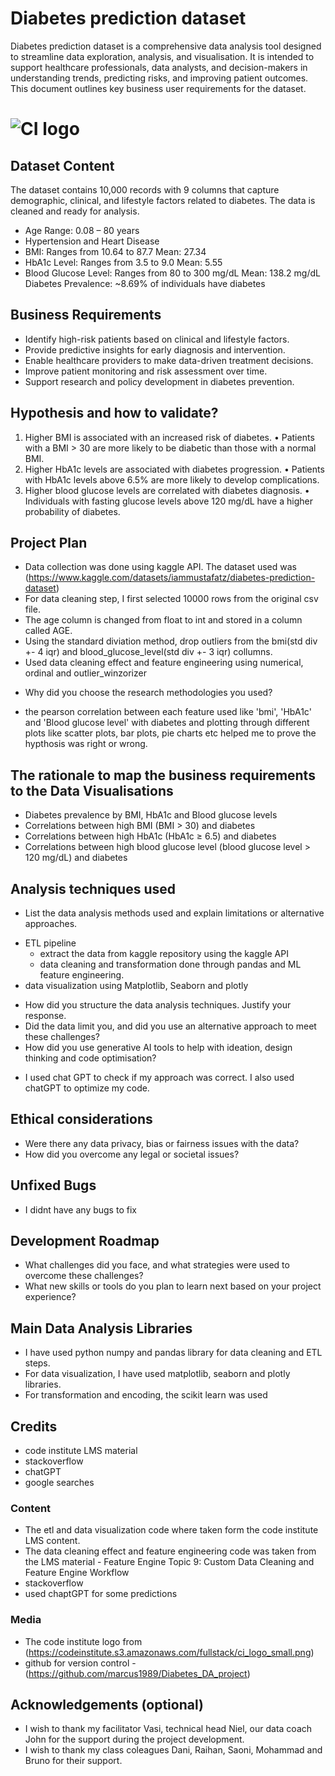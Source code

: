 # Diabetes prediction dataset

Diabetes prediction dataset is a comprehensive data analysis tool designed to streamline data exploration, analysis, and visualisation. It is intended to support healthcare professionals, data analysts, and decision-makers in understanding trends, predicting risks, and improving patient outcomes. This document outlines key business user requirements for the dataset.

# ![CI logo](https://codeinstitute.s3.amazonaws.com/fullstack/ci_logo_small.png)


## Dataset Content
The dataset contains 10,000 records with 9 columns that capture demographic, clinical, and lifestyle factors related to diabetes. The data is cleaned and ready for analysis.
* Age Range: 0.08 – 80 years
* Hypertension and Heart Disease
* BMI:
        Ranges from 10.64 to 87.7
        Mean: 27.34
* HbA1c Level:
        Ranges from 3.5 to 9.0
        Mean: 5.55
* Blood Glucose Level:
        Ranges from 80 to 300 mg/dL
        Mean: 138.2 mg/dL
Diabetes Prevalence: ~8.69% of individuals have diabetes

## Business Requirements
* Identify high-risk patients based on clinical and lifestyle factors.
* Provide predictive insights for early diagnosis and intervention.
* Enable healthcare providers to make data-driven treatment decisions.
* Improve patient monitoring and risk assessment over time.
* Support research and policy development in diabetes prevention.


## Hypothesis and how to validate?
1.	Higher BMI is associated with an increased risk of diabetes.
        •	Patients with a BMI > 30 are more likely to be diabetic than those with a normal BMI.
2.	Higher HbA1c levels are associated with diabetes progression.
        •	Patients with HbA1c levels above 6.5% are more likely to develop complications.
3.	Higher blood glucose levels are correlated with diabetes diagnosis.
        •	Individuals with fasting glucose levels above 120 mg/dL have a higher probability of diabetes.
 

## Project Plan
- Data collection was done using kaggle API. The dataset used was (https://www.kaggle.com/datasets/iammustafatz/diabetes-prediction-dataset)
- For data cleaning step, I first selected 10000 rows from the original csv file.
- The age column is changed from float to int and stored in a column called AGE.
- Using the standard diviation method, drop outliers from the bmi(std div +- 4 iqr) and blood_glucose_level(std div +- 3 iqr) collumns.
-  Used data cleaning effect and feature engineering using numerical, ordinal and outlier_winzorizer
* Why did you choose the research methodologies you used?
- the pearson correlation between each feature used like 'bmi', 'HbA1c' and 'Blood glucose level' with diabetes and plotting through different plots like scatter plots, bar plots, pie charts etc helped me to prove the hypthosis was right or wrong.


## The rationale to map the business requirements to the Data Visualisations
* Diabetes prevalence by BMI, HbA1c and Blood glucose levels
* Correlations between high BMI (BMI > 30) and diabetes
* Correlations between high HbA1c (HbA1c ≥ 6.5) and diabetes
* Correlations between high blood glucose level (blood glucose level > 120 mg/dL) and diabetes

## Analysis techniques used
* List the data analysis methods used and explain limitations or alternative approaches.
 - ETL pipeline
    - extract the data from kaggle repository using the kaggle API
    - data cleaning and transformation done through pandas and ML feature engineering.
 - data visualization using Matplotlib, Seaborn and plotly
* How did you structure the data analysis techniques. Justify your response.
* Did the data limit you, and did you use an alternative approach to meet these challenges?
* How did you use generative AI tools to help with ideation, design thinking and code optimisation?
- I used chat GPT to check if my approach was correct. I also used chatGPT to optimize my code.

## Ethical considerations
* Were there any data privacy, bias or fairness issues with the data?
* How did you overcome any legal or societal issues?

## Unfixed Bugs
* I didnt have any bugs to fix

## Development Roadmap
* What challenges did you face, and what strategies were used to overcome these challenges?
* What new skills or tools do you plan to learn next based on your project experience? 

## Main Data Analysis Libraries
* I have used python numpy and pandas library for data cleaning and ETL steps. 
* For data visualization, I have used matplotlib, seaborn and plotly libraries.
* For transformation and encoding, the scikit learn was used

## Credits 

* code institute LMS material
* stackoverflow  
* chatGPT
* google searches

### Content 

- The etl and data visualization code where taken form the code institute LMS content. 
- The data cleaning effect and feature engineering code was taken from the LMS material  - Feature Engine Topic 9:  Custom    Data Cleaning and Feature Engine Workflow
- stackoverflow
- used chaptGPT for some predictions

### Media

- The code institute logo from (https://codeinstitute.s3.amazonaws.com/fullstack/ci_logo_small.png)
- github for version control - (https://github.com/marcus1989/Diabetes_DA_project)


## Acknowledgements (optional)
* I wish to thank my facilitator Vasi, technical head Niel, our data coach John for the support during the project development.
* I wish to thank my class coleagues Dani, Raihan, Saoni, Mohammad and Bruno for their support.